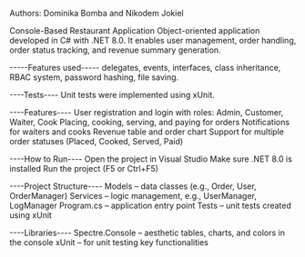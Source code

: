 Authors: Dominika Bomba and Nikodem Jokiel

Console-Based Restaurant Application
Object-oriented application developed in C# with .NET 8.0.
It enables user management, order handling, order status tracking, and revenue summary generation.

-----Features used-----
delegates, events, interfaces, class inheritance,
RBAC system, password hashing, file saving.

----Tests----
Unit tests were implemented using xUnit.

----Features----
User registration and login with roles: Admin, Customer, Waiter, Cook
Placing, cooking, serving, and paying for orders
Notifications for waiters and cooks
Revenue table and order chart
Support for multiple order statuses (Placed, Cooked, Served, Paid)

----How to Run----
Open the project in Visual Studio
Make sure .NET 8.0 is installed
Run the project (F5 or Ctrl+F5)

----Project Structure----
Models – data classes (e.g., Order, User, OrderManager)
Services – logic management, e.g., UserManager, LogManager
Program.cs – application entry point
Tests – unit tests created using xUnit

----Libraries----
Spectre.Console – aesthetic tables, charts, and colors in the console
xUnit – for unit testing key functionalities


